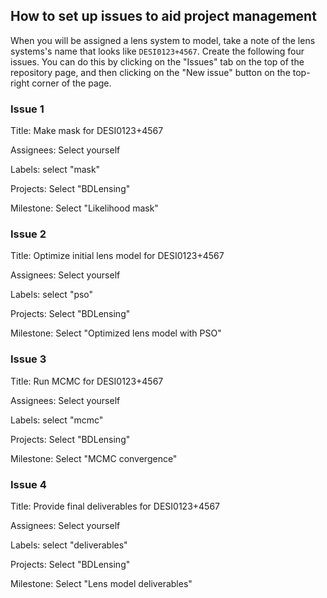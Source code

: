 ## How to set up issues to aid project management

When you will be assigned a lens system to model, take a note of the lens 
systems's name that looks like `DESI0123+4567`. Create the following four 
issues. You can do this by clicking on the "Issues" tab on the top of the
repository page, and then clicking on the "New issue" button on the top-right
corner of the page.

### Issue 1
Title: Make mask for DESI0123+4567

Assignees: Select yourself

Labels: select "mask"

Projects: Select "BDLensing"

Milestone: Select "Likelihood mask"

### Issue 2
Title: Optimize initial lens model for DESI0123+4567

Assignees: Select yourself

Labels: select "pso"

Projects: Select "BDLensing"

Milestone: Select "Optimized lens model with PSO"

### Issue 3
Title: Run MCMC for DESI0123+4567

Assignees: Select yourself

Labels: select "mcmc"

Projects: Select "BDLensing"

Milestone: Select "MCMC convergence"

### Issue 4
Title: Provide final deliverables for DESI0123+4567

Assignees: Select yourself

Labels: select "deliverables"

Projects: Select "BDLensing"

Milestone: Select "Lens model deliverables"

